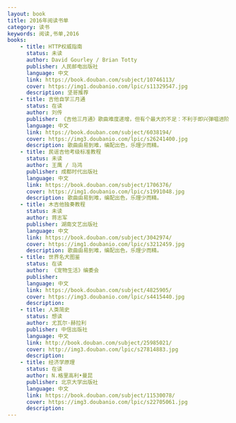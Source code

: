 ```yaml
---
layout: book
title: 2016年阅读书单
category: 读书
keywords: 阅读,书单,2016
books:
    - title: HTTP权威指南
      status: 未读
      author: David Gourley / Brian Totty
      publisher: 人民邮电出版社
      language: 中文
      link: https://book.douban.com/subject/10746113/
      cover: https://img1.doubanio.com/lpic/s11329547.jpg
      description: 坚哥推荐
    - title: 吉他自学三月通
      status: 在读
      author: 刘传
      publisher: 《吉他三月通》歌曲难度递增，但有个最大的不足：不利于即兴弹唱进阶！不利于即兴弹唱进阶！不利于即兴弹唱进阶！为什么？因为它太厚，排版对于初学者不太友好。和弦一股脑的给你学，却没有人给你指出和弦级数的重要性！而级数是进阶即兴伴奏的捷径。
      language: 中文
      link: https://book.douban.com/subject/6038194/
      cover: https://img3.doubanio.com/lpic/s26241400.jpg
      description: 歌曲由易到难，编配出色，乐理少而精。
    - title: 民谣吉他考级标准教程
      status: 未读
      author: 王鹰 / 马鸿
      publisher: 成都时代出版社
      language: 中文
      link: https://book.douban.com/subject/1706376/
      cover: https://img1.doubanio.com/lpic/s1991048.jpg
      description: 歌曲由易到难，编配出色，乐理少而精。
    - title: 木吉他独奏教程
      status: 未读
      author: 蒋志军
      publisher: 湖南文艺出版社
      language: 中文
      link: https://book.douban.com/subject/3042974/
      cover: https://img1.doubanio.com/lpic/s3212459.jpg
      description: 歌曲由易到难，编配出色，乐理少而精。
    - title: 世界名犬图鉴
      status: 在读
      author: 《宠物生活》编委会
      publisher:
      language: 中文
      link: https://book.douban.com/subject/4825905/
      cover: https://img3.doubanio.com/lpic/s4415440.jpg
      description:
    - title: 人类简史
      status: 想读
      author: 尤瓦尔·赫拉利
      publisher: 中信出版社
      language: 中文
      link: http://book.douban.com/subject/25985021/
      cover: http://img3.douban.com/lpic/s27814883.jpg
      description:
    - title: 经济学原理
      status: 在读
      author: N.格里高利•曼昆
      publisher: 北京大学出版社
      language: 中文
      link: https://book.douban.com/subject/11530078/
      cover: https://img3.doubanio.com/lpic/s22705061.jpg
      description:
---
```






